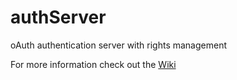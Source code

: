 # authServer
oAuth authentication server with rights management

For more information check out the [Wiki](wiki)
